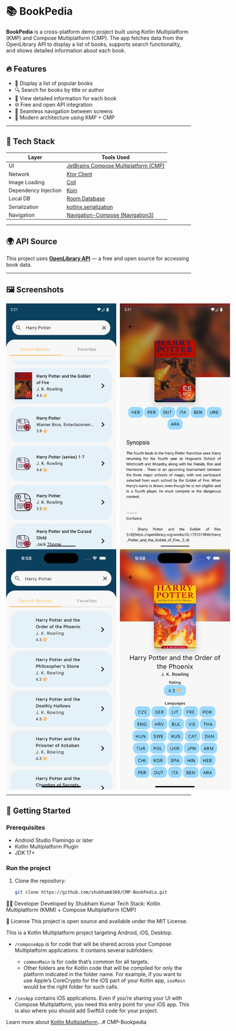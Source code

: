 # 📚 BookPedia

**BookPedia** is a cross-platform demo project built using Kotlin Multiplatform (KMP) and Compose
Multiplatform (CMP). The app fetches data from the OpenLibrary API to display a list of books,
supports search functionality, and shows detailed information about each book.

## 🔥 Features

- 📖 Display a list of popular books
- 🔍 Search for books by title or author
- 📄 View detailed information for each book
- 🌐 Free and open API integration
- 🧭 Seamless navigation between screens
- 🧪 Modern architecture using KMP + CMP

---

## 🧰 Tech Stack

| Layer                | Tools Used                                                                                   |
|----------------------|----------------------------------------------------------------------------------------------|
| UI                   | [JetBrains Compose Multiplatform (CMP)](https://github.com/JetBrains/compose-multiplatform)  |
| Network              | [Ktor Client](https://ktor.io/docs/http-client.html)                                         |
| Image Loading        | [Coil](https://coil-kt.github.io/coil/)                                                      |
| Dependency Injection | [Koin](https://insert-koin.io/)                                                              |
| Local DB             | [Room Database](https://developer.android.com/training/data-storage/room)                    |
| Serialization        | [kotlinx.serialization](https://github.com/Kotlin/kotlinx.serialization)                     |
| Navigation           | [Navigation-Compose (Navigation3)](https://developer.android.com/jetpack/compose/navigation) |

---

## 🌍 API Source

This project uses **[OpenLibrary API](https://openlibrary.org/)** — a free and open source for
accessing book data.

---

## 🖼️ Screenshots

<div style="display: flex; gap: 10px;">
 <img src="media/1.png" width="300" alt="Home Screen" />
<img src="media/2.png" width="300" alt="Detailed Screen" />
</div>
<div style="display: flex; gap: 10px;">
 <img src="media/3.png" width="300" alt="Home Screen" />
<img src="media/4.png" width="300" alt="Detailed Screen" />
</div>


---

## 🚀 Getting Started

### Prerequisites

- Android Studio Flamingo or later
- Kotlin Multiplatform Plugin
- JDK 17+

### Run the project

1. Clone the repository:
   ```bash
   git clone https://github.com/shubham8360/CMP-BookPedia.git

👨‍💻 Developer
Developed by Shubham Kumar
Tech Stack: Kotlin Multiplatform (KMM) + Compose Multiplatform (CMP)

📄 License
This project is open source and available under the MIT License.

This is a Kotlin Multiplatform project targeting Android, iOS, Desktop.

* `/composeApp` is for code that will be shared across your Compose Multiplatform applications.
  It contains several subfolders:
    - `commonMain` is for code that’s common for all targets.
    - Other folders are for Kotlin code that will be compiled for only the platform indicated in the
      folder name.
      For example, if you want to use Apple’s CoreCrypto for the iOS part of your Kotlin app,
      `iosMain` would be the right folder for such calls.

* `/iosApp` contains iOS applications. Even if you’re sharing your UI with Compose Multiplatform,
  you need this entry point for your iOS app. This is also where you should add SwiftUI code for
  your project.

Learn more
about [Kotlin Multiplatform](https://www.jetbrains.com/help/kotlin-multiplatform-dev/get-started.html)…#
CMP-Bookpedia

